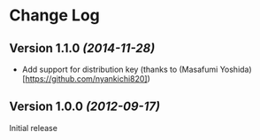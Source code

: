 Change Log
==========

Version 1.1.0 *(2014-11-28)*
--------------------------

 * Add support for distribution key (thanks to (Masafumi Yoshida)[https://github.com/nyankichi820])

Version 1.0.0 *(2012-09-17)*
--------------------------

Initial release

